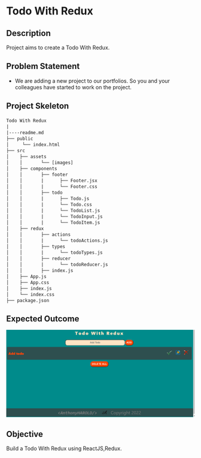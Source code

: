 # Todo With Redux   

## Description

Project aims to create a Todo With Redux.

## Problem Statement

- We are adding a new project to our portfolios. So you and your colleagues have started to work on the project.

## Project Skeleton

```
Todo With Redux    
|
|----readme.md         
├── public
│     └── index.html
├── src
│    ├── assets
│    │       └── [images]
│    ├── components
│    │       ├── footer
│    │       |      ├── Footer.jsx
│    │       |      └── Footer.css
│    │       ├── todo
│    │       |      ├── Todo.js
│    │       |      └── Todo.css    
│    │       |      └── TodoList.js
│    │       |      └── TodoInput.js
│    │       |      └── TodoItem.js
│    ├── redux
│    │       ├── actions
│    │       |      └── todoActions.js
│    │       ├── types
│    │       |      └── todoTypes.js
│    │       ├── reducer
│    │       |      └── todoReducer.js
│    │       ├── index.js
│    ├── App.js
│    ├── App.css
│    ├── index.js
│    └── index.css
├── package.json
```

## Expected Outcome

![Todo With Redux](todo-with-redux.gif)

## Objective

Build a Todo With Redux using ReactJS,Redux.